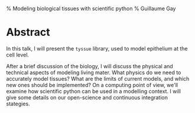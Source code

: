 % Modeling biological tissues with scientific python
% Guillaume Gay

# Abstract

In this talk, I will present the `tyssue` library, used to model epithelium at the cell level.

After a brief discussion of the biology, I will discuss the physical and technical aspects of modeling living mater. What physics do we need to accurately model tissues? What are the limits of current models, and
which new ones should be implemented?
On a computing point of view, we'll examine how scientific python can be used in a modelling context. I will give some details on our open-science and continuous integration stategies.
